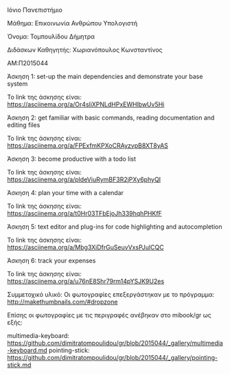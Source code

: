 Ιόνιο Πανεπιστήμιο

Μάθημα: Επικοινωνία Ανθρώπου Υπολογιστή

Όνομα: Τομπουλίδου Δήμητρα 

Διδάσκων Καθηγητής: Χωριανόπουλος Κωνσταντίνος

ΑΜ:Π2015044

Άσκηση 1: 
set-up the main dependencies and demonstrate your base system

To link της άσκησης είναι: https://asciinema.org/a/Or4sliXPNLdHPxEWHlbwUv5Hi

Άσκηση 2: 
get familiar with basic commands, reading documentation and editing files

Το link της άσκησης είναι: https://asciinema.org/a/FPExfmKPXoCRAyzvpB8XT8yAS

Άσκηση 3:
become productive with a todo list

Το link της άσκησης είναι: https://asciinema.org/a/pldeViuRymBF3R2jPXy6phyQI

Άσκηση 4:
plan your time with a calendar

Το link της άσκησης είναι: https://asciinema.org/a/t0Hr03TFbEjoJh339hqhPHKfF

Άσκηση 5:
text editor and plug-ins for code highlighting and autocompletion

Το link της άσκησης είναι: https://asciinema.org/a/Mbg3XiDfrGuSeuvVxsPJulCQC

Άσκηση 6: 
track your expenses

To link της άσκησης είναι: https://asciinema.org/a/u76nE8Shr79rm14pYSJK9U2es

Συμμετοχικό  υλικό:
Οι φωτογραφίες επεξεργάστηκαν με το πρόγραμμα: http://makethumbnails.com/#dropzone

Επίσης οι φωτογραφίες με τις περιγραφές ανέβηκαν στο mibook/gr ως εξής: 

multimedia-keyboard: https://github.com/dimitratompoulidou/gr/blob/2015044/_gallery/multimedia-keyboard.md
pointing-stick: https://github.com/dimitratompoulidou/gr/blob/2015044/_gallery/pointing-stick.md
